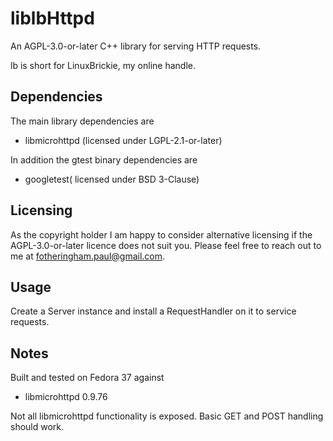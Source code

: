# liblbHttpd

An AGPL-3.0-or-later C++ library for serving HTTP requests.

lb is short for LinuxBrickie, my online handle.

## Dependencies

The main library dependencies are
- libmicrohttpd (licensed under LGPL-2.1-or-later)

In addition the gtest binary dependencies are
- googletest( licensed under BSD 3-Clause)

## Licensing

As the copyright holder I am happy to consider alternative licensing if
the AGPL-3.0-or-later licence does not suit you. Please feel free to reach
out to me at fotheringham.paul@gmail.com.

## Usage

Create a Server instance and install a RequestHandler on it to service
requests.

## Notes

Built and tested on Fedora 37 against
- libmicrohttpd 0.9.76

Not all libmicrohttpd functionality is exposed. Basic GET and POST handling
should work.

